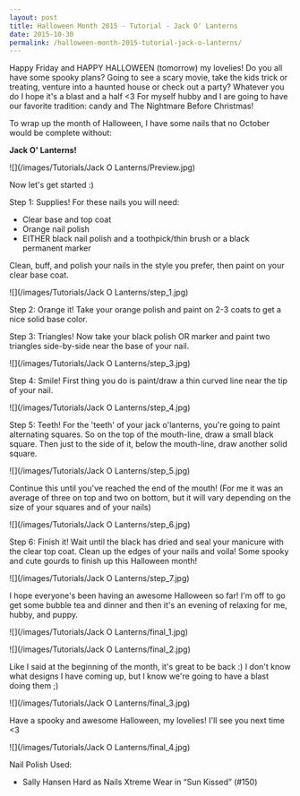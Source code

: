```yaml
---
layout: post
title: Halloween Month 2015 - Tutorial - Jack O' Lanterns
date: 2015-10-30
permalink: /halloween-month-2015-tutorial-jack-o-lanterns/
---
```


Happy Friday and HAPPY HALLOWEEN (tomorrow) my lovelies! Do you all have some spooky plans? Going to see a scary movie, take the kids trick or treating, venture into a haunted house or check out a party? Whatever you do I hope it's a blast and a half <3 For myself hubby and I are going to have our favorite tradition: candy and The Nightmare Before Christmas!

To wrap up the month of Halloween, I have some nails that no October would be complete without: 

**Jack O' Lanterns!**

![](/images/Tutorials/Jack O Lanterns/Preview.jpg)

Now let's get started :)

Step 1: Supplies! For these nails you will need:

- Clear base and top coat
- Orange nail polish
- EITHER black nail polish and a toothpick/thin brush or a black permanent marker

Clean, buff, and polish your nails in the style you prefer, then paint on your clear base coat.

![](/images/Tutorials/Jack O Lanterns/step_1.jpg)

Step 2: Orange it! Take your orange polish and paint on 2-3 coats to get a nice solid base color.

Step 3: Triangles! Now take your black polish OR marker and paint two triangles side-by-side near the base of your nail.

![](/images/Tutorials/Jack O Lanterns/step_3.jpg)

Step 4: Smile! First thing you do is paint/draw a thin curved line near the tip of your nail.

![](/images/Tutorials/Jack O Lanterns/step_4.jpg)

Step 5: Teeth! For the 'teeth' of your jack o'lanterns, you're going to paint alternating squares. So on the top of the mouth-line, draw a small black square. Then just to the side of it, below the mouth-line, draw another solid square.

![](/images/Tutorials/Jack O Lanterns/step_5.jpg)

Continue this until you've reached the end of the mouth! (For me it was an average of three on top and two on bottom, but it will vary depending on the size of your squares and of your nails)

![](/images/Tutorials/Jack O Lanterns/step_6.jpg)

Step 6: Finish it! Wait until the black has dried and seal your manicure with the clear top coat. Clean up the edges of your nails and voila! Some spooky and cute gourds to finish up this Halloween month!

![](/images/Tutorials/Jack O Lanterns/step_7.jpg)

I hope everyone's been having an awesome Halloween so far! I'm off to go get some bubble tea and dinner and then it's an evening of relaxing for me, hubby, and puppy.

![](/images/Tutorials/Jack O Lanterns/final_1.jpg)

![](/images/Tutorials/Jack O Lanterns/final_2.jpg)

Like I said at the beginning of the month, it's great to be back :) I don't know what designs I have coming up, but I know we're going to have a blast doing them ;)

![](/images/Tutorials/Jack O Lanterns/final_3.jpg)

Have a spooky and awesome Halloween, my lovelies! I'll see you next time <3

![](/images/Tutorials/Jack O Lanterns/final_4.jpg)

Nail Polish Used:

- Sally Hansen Hard as Nails Xtreme Wear in “Sun Kissed” (#150)
